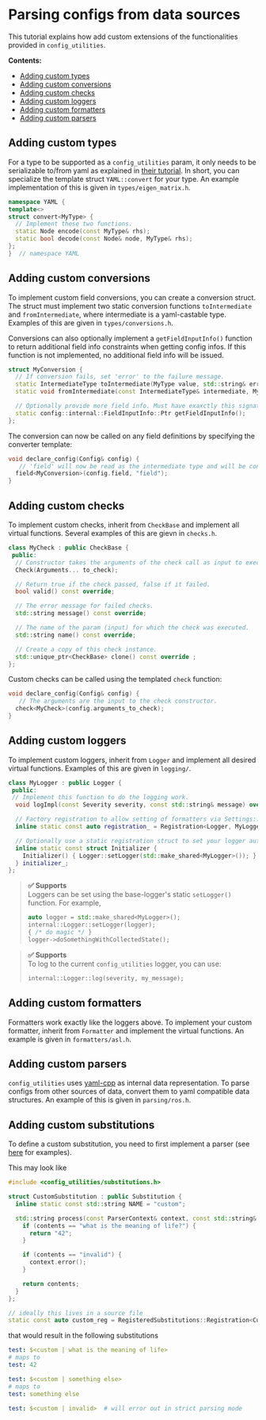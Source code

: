 # Parsing configs from data sources
This tutorial explains how add custom extensions of the functionalities provided in `config_utilities`.

**Contents:**
- [Adding custom types](#adding-custom-types)
- [Adding custom conversions](#adding-custom-conversions)
- [Adding custom checks](#adding-custom-checks)
- [Adding custom loggers](#adding-custom-loggers)
- [Adding custom formatters](#adding-custom-formatters)
- [Adding custom parsers](#adding-custom-parsers)

## Adding custom types
For a type to be supported as a `config_utilities` param, it only needs to be serializable to/from yaml as explained in [their tutorial](https://github.com/jbeder/yaml-cpp/blob/master/docs/Tutorial.md#converting-tofrom-native-data-types).
In short, you can specialize the template struct `YAML::convert` for your type. An example implementation of this is given in `types/eigen_matrix.h`.
```c++
namespace YAML {
template<>
struct convert<MyType> {
  // Implement these two functions.
  static Node encode(const MyType& rhs);
  static bool decode(const Node& node, MyType& rhs);
};
}  // namespace YAML
```

## Adding custom conversions
To implement custom field conversions, you can create a conversion struct. The struct must implement two static conversion functions `toIntermediate` and `fromIntermediate`, where intermediate is a yaml-castable type. Examples of this are given in `types/conversions.h`.

Conversions can also optionally implement a `getFieldInputInfo()` function to return additional field info constraints when getting config infos. If this function is not implemented, no additional field info will be issued.

```c++
struct MyConversion {
  // If conversion fails, set 'error' to the failure message.
  static IntermediateType toIntermediate(MyType value, std::string& error);
  static void fromIntermediate(const IntermediateType& intermediate, MyType& value, std::string& error);

  // Optionally provide more field info. Must have exaxctly this signature.
  static config::internal::FieldInputInfo::Ptr getFieldInputInfo();
};
```

The conversion can now be called on any field definitions by specifying the converter template:
```c++
void declare_config(Config& config) {
   // 'field' will now be read as the intermediate type and will be converted to the underlying config type
  field<MyConversion>(config.field, "field");
}
```


## Adding custom checks
To implement custom checks, inherit from `CheckBase` and implement all virtual functions. Several examples of this are gievn in `checks.h`.
```c++
class MyCheck : public CheckBase {
 public:
  // Constructor takes the arguments of the check call as input to execute the check.
  Check(Arguments... to_check);

  // Return true if the check passed, false if it failed.
  bool valid() const override;

  // The error message for failed checks.
  std::string message() const override;

  // The name of the param (input) for which the check was executed.
  std::string name() const override;

  // Create a copy of this check instance.
  std::unique_ptr<CheckBase> clone() const override ;
};
```

Custom checks can be called using the templated `check` function:
```c++
void declare_config(Config& config) {
   // The arguments are the input to the check constructor.
  check<MyCheck>(config.arguments_to_check);
}
```

## Adding custom loggers
To implement custom loggers, inherit from `Logger` and implement all desired virtual functions. Examples of this are given in `logging/`.

```c++
class MyLogger : public Logger {
 public:
 // Implement this function to do the logging work.
  void logImpl(const Severity severity, const std::string& message) override;

  // Factory registration to allow setting of formatters via Settings::setLogger().
  inline static const auto registration_ = Registration<Logger, MyLogger>("my_logger");

  // Optionally use a static registration struct to set your logger automatically if included.
  inline static const struct Initializer {
    Initializer() { Logger::setLogger(std::make_shared<MyLogger>()); }
  } initializer_;
};
```

> **✅ Supports**<br>
> Loggers can be set using the base-logger's static `setLogger()` function. For example,
> ```c++
> auto logger = std::make_shared<MyLogger>();
> internal::Logger::setLogger(logger);
> { /* do magic */ }
> logger->doSomethingWithCollectedState();
> ```

> **✅ Supports**<br>
> To log to the current `config_utilities` logger, you can use:
> ```c++
> internal::Logger::log(severity, my_message);
> ```

## Adding custom formatters
Formatters work exactly like the loggers above. To implement your custom formatter, inherit from `Formatter` and implement the virtual functions. An example is given in `formatters/asl.h`.

## Adding custom parsers
`config_utilities` uses [yaml-cpp](https://github.com/jbeder/yaml-cpp/tree/master) as internal data representation. To parse configs from other sources of data, convert them to yaml compatible data structures. An example of this is given in `parsing/ros.h`.

## Adding custom substitutions

To define a custom substitution, you need to first implement a parser (see [here](../config_utilities/include/config_utilities/substitution_parsers.h) for examples).

This may look like
```cpp
#include <config_utilities/substitutions.h>

struct CustomSubstitution : public Substitution {
  inline static const std::string NAME = "custom";

  std::string process(const ParserContext& context, const std::string& contents) const override {
    if (contents == "what is the meaning of life?") {
      return "42";
    }

    if (contents == "invalid") {
      context.error();
    }

    return contents;
  }
};

// ideally this lives in a source file
static const auto custom_reg = RegisteredSubstitutions::Registration<CustomSubstitution>();
```
that would result in the following substitutions
```yaml
test: $<custom | what is the meaning of life>
# maps to
test: 42

test: $<custom | something else>
# maps to
test: something else

test: $<custom | invalid>  # will error out in strict parsing mode
```
